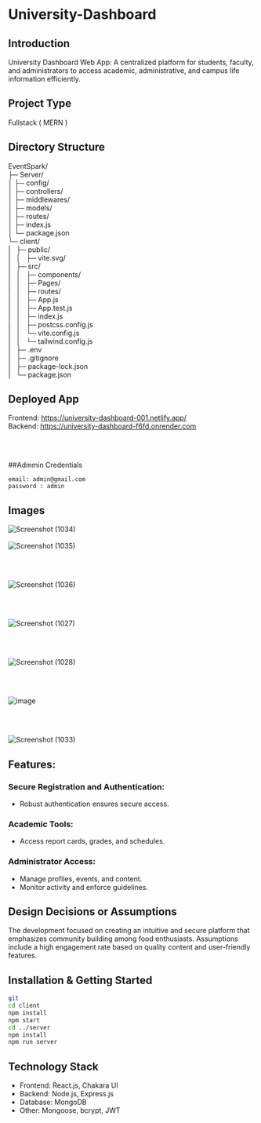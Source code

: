 # University-Dashboard



## Introduction
University Dashboard Web App: A centralized platform for students, faculty, and administrators to access academic, administrative, and campus life information efficiently.

## Project Type
Fullstack ( MERN )

## Directory Structure
EventSpark/<br>
├─ Server/<br>
│  ├─ config/<br>
│  ├─ controllers/<br>
│  ├─ middlewares/<br>
│  ├─ models/<br>
│  ├─ routes/<br>
│  ├─ index.js<br>
│  └─ package.json<br>
└─ client/<br>
|&nbsp;&nbsp;&nbsp;├─ public/<br>
|&nbsp;&nbsp;&nbsp;│&nbsp;&nbsp;&nbsp;├─ vite.svg/<br>
|&nbsp;&nbsp;&nbsp;├─ src/<br>
|&nbsp;&nbsp;&nbsp;│&nbsp;&nbsp;&nbsp;├─ components/<br>
|&nbsp;&nbsp;&nbsp;│&nbsp;&nbsp;&nbsp;├─ Pages/<br>
|&nbsp;&nbsp;&nbsp;│&nbsp;&nbsp;&nbsp;├─ routes/<br>
|&nbsp;&nbsp;&nbsp;│&nbsp;&nbsp;&nbsp;├─ App.js<br>
|&nbsp;&nbsp;&nbsp;│&nbsp;&nbsp;&nbsp;├─ App.test.js<br>
|&nbsp;&nbsp;&nbsp;│&nbsp;&nbsp;&nbsp;├─ index.js<br>
|&nbsp;&nbsp;&nbsp;│&nbsp;&nbsp;&nbsp;├─ postcss.config.js<br>
|&nbsp;&nbsp;&nbsp;│&nbsp;&nbsp;&nbsp;└─ vite.config.js<br>
|&nbsp;&nbsp;&nbsp;│&nbsp;&nbsp;&nbsp;└─ tailwind.config.js<br>
|&nbsp;&nbsp;&nbsp;├─ .env<br>
|&nbsp;&nbsp;&nbsp;├─ .gitignore<br>
|&nbsp;&nbsp;&nbsp;├─ package-lock.json<br>
|&nbsp;&nbsp;&nbsp;└─ package.json<br>



## Deployed App
Frontend: https://university-dashboard-001.netlify.app/  </br>
Backend:  https://university-dashboard-f6fd.onrender.com

<br/>
<br/>


##Admmin Credentials
```
email: admin@gmail.com
password : admin
```



## Images
![Screenshot (1034)](https://github.com/Amanchaubey026/University-Dashboard/assets/98681520/308b294c-0a62-4c75-b792-ab2eb278f506)
<br/>
<br/>
![Screenshot (1035)](https://github.com/Amanchaubey026/University-Dashboard/assets/98681520/cb8cf9df-9cef-4d4a-8660-296f22c9b322)

<br/>
<br/>

![Screenshot (1036)](https://github.com/Amanchaubey026/University-Dashboard/assets/98681520/bd17f50d-c867-4e62-b2f1-54156dea8a4f)

<br/>
<br/>

![Screenshot (1027)](https://github.com/Amanchaubey026/University-Dashboard/assets/98681520/9b8fb659-07b3-45de-9add-4ef15c573877)

<br/>
<br/>

![Screenshot (1028)](https://github.com/Amanchaubey026/University-Dashboard/assets/98681520/ca0dafaf-bdca-4fcd-aa43-b5b0d31d2f39)

<br/>
<br/>

![image](https://github.com/Amanchaubey026/University-Dashboard/assets/98681520/e899e3b6-bded-44e1-918f-ef1f66750e5b)


<br/>
<br/>

![Screenshot (1033)](https://github.com/Amanchaubey026/University-Dashboard/assets/98681520/998e5e23-a950-4cb3-9b70-80ecab22e3bf)




## Features:

### Secure Registration and Authentication:
- Robust authentication ensures secure access.

### Academic Tools:
- Access report cards, grades, and schedules.

### Administrator Access:
- Manage profiles, events, and content.
- Monitor activity and enforce guidelines.


## Design Decisions or Assumptions
The development focused on creating an intuitive and secure platform that emphasizes community building among food enthusiasts. Assumptions include a high engagement rate based on quality content and user-friendly features.





## Installation & Getting Started
```bash
git 
cd client
npm install
npm start
cd ../server
npm install
npm run server
```

## Technology Stack
- Frontend: React.js, Chakara UI
- Backend: Node.js, Express.js
- Database: MongoDB
- Other: Mongoose, bcrypt, JWT






